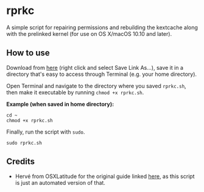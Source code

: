 # rprkc
A simple script for repairing permissions and rebuilding the kextcache along with the prelinked kernel (for use on OS X/macOS 10.10 and later).

## How to use
Download from [here](https://raw.githubusercontent.com/iamkurumi/rprkc/master/rprkc.sh) (right click and select Save Link As...), save it in a directory that's easy to access through Terminal (e.g. your home directory).

Open Terminal and navigate to the directory where you saved `rprkc.sh`, then make it executable by running `chmod +x rprkc.sh`.

__Example (when saved in home directory):__
```
cd ~
chmod +x rprkc.sh
```

Finally, run the script with `sudo`.
```
sudo rprkc.sh
```

## Credits
* Hervé from OSXLatitude for the original guide linked [here](https://osxlatitude.com/forums/topic/9961-how-do-i-repair-permissions-and-rebuild-the-cache-yosemite-and-later/), as this script is just an automated version of that.
